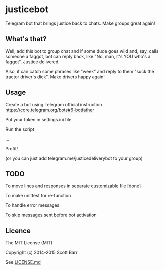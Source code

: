 # justicebot
Telegram bot that brings justice back to chats. Make groups great again!

## What's that?
Well, add this bot to group chat and if some dude goes wild and, say, calls someone a faggot, 
bot can reply back, like "No, man, it's YOU who's a faggot". Justice delivered.

Also, it can catch some phrases like "week" and reply to them "suck the tractor driver's dick". Make drivers happy again!

## Usage
Create a bot using Telegram official instruction https://core.telegram.org/bots#6-botfather

Put your token in settings.ini file

Run the script

...

Profit!

(or you can just add telegram.me/justicedeliverybot to your group)

## TODO
To move lines and responses in separate customizable file [done]

To make unittest for re-function

To handle error messages

To skip messages sent before bot activation

## Licence
The MIT License (MIT)

Copyright (c) 2014-2015 Scott Barr

See [LICENSE.md](LICENSE.md)
